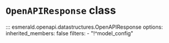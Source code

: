 # **`OpenAPIResponse`** class

::: esmerald.openapi.datastructures.OpenAPIResponse
    options:
        inherited_members: false
        filters:
        - "!^model_config"
